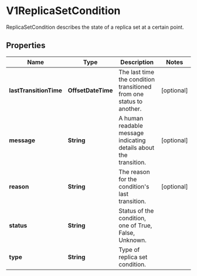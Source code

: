 

# V1ReplicaSetCondition

ReplicaSetCondition describes the state of a replica set at a certain point.

## Properties

| Name | Type | Description | Notes |
|------------ | ------------- | ------------- | -------------|
|**lastTransitionTime** | **OffsetDateTime** | The last time the condition transitioned from one status to another. |  [optional] |
|**message** | **String** | A human readable message indicating details about the transition. |  [optional] |
|**reason** | **String** | The reason for the condition&#39;s last transition. |  [optional] |
|**status** | **String** | Status of the condition, one of True, False, Unknown. |  |
|**type** | **String** | Type of replica set condition. |  |



